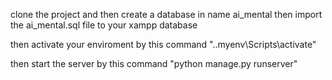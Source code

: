 clone the project and then create a database in name ai_mental
then import the ai_mental.sql file to your xampp database

 then activate your enviroment by this command ".\.myenv\Scripts\activate"

 then start the server by this command "python manage.py runserver"
